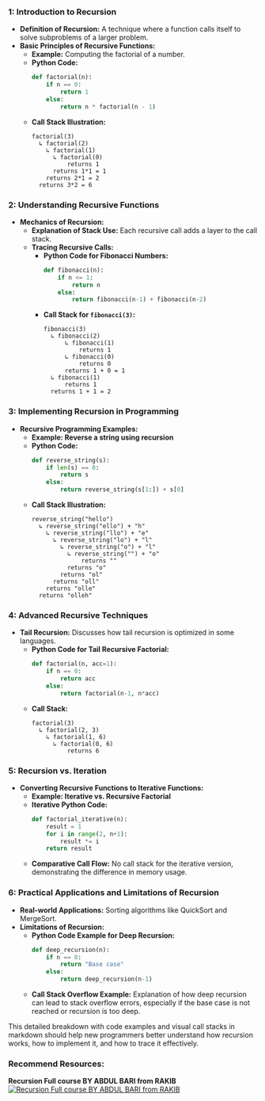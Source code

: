 
### 1: Introduction to Recursion
- **Definition of Recursion:** A technique where a function calls itself to solve subproblems of a larger problem.
- **Basic Principles of Recursive Functions:**
  - **Example:** Computing the factorial of a number.
  - **Python Code:**
    ```python
    def factorial(n):
        if n == 0:
            return 1
        else:
            return n * factorial(n - 1)
    ```
  - **Call Stack Illustration:**
    ```
    factorial(3)
      ↳ factorial(2)
        ↳ factorial(1)
          ↳ factorial(0)
              returns 1
          returns 1*1 = 1
        returns 2*1 = 2
      returns 3*2 = 6
    ```

### 2: Understanding Recursive Functions
- **Mechanics of Recursion:**
  - **Explanation of Stack Use:** Each recursive call adds a layer to the call stack.
  - **Tracing Recursive Calls:**
    - **Python Code for Fibonacci Numbers:**
      ```python
      def fibonacci(n):
          if n <= 1:
              return n
          else:
              return fibonacci(n-1) + fibonacci(n-2)
      ```
    - **Call Stack for `fibonacci(3)`:**
      ```
      fibonacci(3)
        ↳ fibonacci(2)
            ↳ fibonacci(1)
                returns 1
            ↳ fibonacci(0)
                returns 0
            returns 1 + 0 = 1
        ↳ fibonacci(1)
            returns 1
        returns 1 + 1 = 2
      ```

### 3: Implementing Recursion in Programming
- **Recursive Programming Examples:**
  - **Example: Reverse a string using recursion**
  - **Python Code:**
    ```python
    def reverse_string(s):
        if len(s) == 0:
            return s
        else:
            return reverse_string(s[1:]) + s[0]
    ```
  - **Call Stack Illustration:**
    ```
    reverse_string("hello")
      ↳ reverse_string("ello") + "h"
        ↳ reverse_string("llo") + "e"
          ↳ reverse_string("lo") + "l"
            ↳ reverse_string("o") + "l"
              ↳ reverse_string("") + "o"
                  returns ""
              returns "o"
            returns "ol"
          returns "oll"
        returns "olle"
      returns "olleh"
    ```

### 4: Advanced Recursive Techniques
- **Tail Recursion:** Discusses how tail recursion is optimized in some languages.
  - **Python Code for Tail Recursive Factorial:**
    ```python
    def factorial(n, acc=1):
        if n == 0:
            return acc
        else:
            return factorial(n-1, n*acc)
    ```
  - **Call Stack:**
    ```
    factorial(3)
      ↳ factorial(2, 3)
        ↳ factorial(1, 6)
          ↳ factorial(0, 6)
              returns 6
    ```

### 5: Recursion vs. Iteration
- **Converting Recursive Functions to Iterative Functions:**
  - **Example: Iterative vs. Recursive Factorial**
  - **Iterative Python Code:**
    ```python
    def factorial_iterative(n):
        result = 1
        for i in range(2, n+1):
            result *= i
        return result
    ```
  - **Comparative Call Flow:** No call stack for the iterative version, demonstrating the difference in memory usage.

### 6: Practical Applications and Limitations of Recursion
- **Real-world Applications:** Sorting algorithms like QuickSort and MergeSort.
- **Limitations of Recursion:**
  - **Python Code Example for Deep Recursion:**
    ```python
    def deep_recursion(n):
        if n == 0:
            return "Base case"
        else:
            return deep_recursion(n-1)
    ```
  - **Call Stack Overflow Example:** Explanation of how deep recursion can lead to stack overflow errors, especially if the base case is not reached or recursion is too deep.

This detailed breakdown with code examples and visual call stacks in markdown should help new programmers better understand how recursion works, how to implement it, and how to trace it effectively.

### Recommend Resources:
**Recursion Full course BY ABDUL BARI from RAKIB**
[![Recursion Full course BY ABDUL BARI from RAKIB](https://img.youtube.com/vi/ETiZpSajasI/maxresdefault.jpg)](https://youtu.be/ETiZpSajasI)

